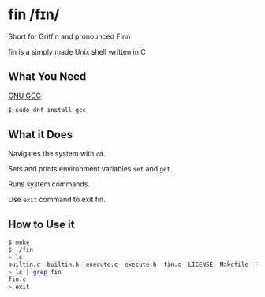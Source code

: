 # fin /fɪn/

Short for Griffin and pronounced Finn

fin is a simply made Unix shell written in C

## What You Need

[GNU GCC](http://gcc.gnu.org/)

```bash
$ sudo dnf install gcc
```

## What it Does

Navigates the system with `cd`.

Sets and prints environment variables `set` and `get`.

Runs system commands.

Use `exit` command to exit fin.

## How to Use it

```sh
$ make
$ ./fin
> ls
builtin.c  builtin.h  execute.c  execute.h  fin.c  LICENSE  Makefile  README.md  str.h
> ls | grep fin
fin.c
> exit
```
